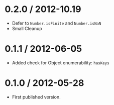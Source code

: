 0.2.0 / 2012-10.19
==================
  * Defer to `Number.isFinite` and `Number.isNaN`
  * Small Cleanup

0.1.1 / 2012-06-05
==================
  * Added check for Object enumerability: `hasKeys`

0.1.0 / 2012-05-28
==================
  * First published version.
